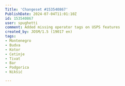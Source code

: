 ```yaml
---
Title: 'Changeset #153540867'
PublishDate: 2024-07-04T11:01:10Z
id: 153540867
user: spughetti
comment: Added missing operator tags on USPS features
created_by: JOSM/1.5 (19017 en)
tags:
- Montenegro
- Budva
- Kotor
- Cetinje
- Tivat
- Bar
- Podgorica
- Nikšić

---
```

